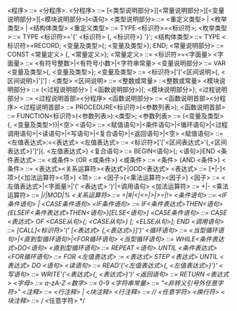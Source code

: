 <程序> ::= <分程序>.
<分程序> ::= [<类型说明部分>][<常量说明部分>][<变量说明部分>][<模块说明部分>]<语句>
<类型说明部分> ::= <重定义类型> | <枚举类型> | <结构体类型>
<重定义类型> ::= TYPE <标识符>=<标识符>;
<枚举类型> ::= TYPE <标识符>='{' <标识符> {, <标识符>} '}';
<结构体类型> ::= TYPE <标识符>=RECORD; <变量及类型>{; <变量及类型>}; END;
<常量说明部分> ::= CONST <常量定义> {, <常量定义>};
<常量定义> ::= <标识符>=<字面量>
<字面量> ::= <有符号整数>|<有符号小数>|<字符串常量>
<变量说明部分> ::= VAR <变量及类型>{, <变量及类型>};
<变量及类型> ::= <标识符>['['<区间说明>{, <区间说明>}']'] : <类型>
<区间说明> ::= <整数或常量> : <整数或常量>
<模块说明部分> ::= (<过程说明部分> | <函数说明部分>){; <模块说明部分>};
<过程说明部分> ::= <过程说明首部><分程序>
<函数说明部分> ::= <函数说明首部><分程序>
<过程说明首部> ::= PROCEDURE<标识符>(<参数列表>);
<函数说明首部> ::= FUNCTION<标识符>(<参数列表>):<类型>;
<参数列表> ::= (<变量及类型> {, <变量及类型>})|<空>
<语句> ::= <赋值语句>|<条件语句>|<循环语句>|<过程调用语句>|<读语句>|<写语句>|<复合语句>|<返回语句>|<空>
<赋值语句> ::= <左值表达式>:=<表达式>
<左值表达式> ::= <标识符>['['<区间表达式>'{,<区间表达式>}']']{. <左值表达式>}
<复合语句> ::= BEGIN<语句>{; <语句>}END
<条件表达式> ::= <或条件> {OR <或条件>}
<或条件> ::= <条件> {AND <条件>}
<条件> ::= <表达式><关系运算符><表达式>|ODD<表达式>
<表达式> ::= [+|-]<项>{<加法运算符><项>}
<项> ::= <因子>{<乘法运算符><因子>}
<因子> ::= <左值表达式>|<字面量>|'(' <表达式> ')'|<调用语句>
<加法运算符> ::= +|-
<乘法运算符> ::= *|/|MOD|%
<关系运算符> ::= =|#|<|<=|>|>=|!=
<条件语句> ::= <IF条件语句> | <CASE条件语句>
<IF条件语句> ::= IF<条件表达式>THEN<语句>{ELSEIF<条件表达式>THEN<语句>}[ELSE<语句>]
<CASE条件语句> ::= CASE <表达式> OF <CASE从句>{; <CASE从句>} [; <ELSE从句>]; END
<调用语句> ::= [CALL]<标识符>'(' [<表达式> {,<表达式>}]')'
<循环语句> ::= <当型循环语句>|<直到型循环语句>|<FOR循环语句>
<当型循环语句> ::= WHILE<条件表达式>DO<语句>
<直到型循环语句> ::= REPEAT <语句> UNTIL <条件表达式>
<FOR循环语句> ::= FOR <左值表达式> := <表达式> STEP <表达式> UNTIL <表达式> DO <语句>
<读语句> ::= READ'('<左值表达式>{, <左值表达式>}')'
<写语句> ::= WRITE'('<表达式>{, <表达式>}')'
<返回语句> ::= RETURN <表达式>
<字母> ::= a-zA-Z
<数字> ::= 0-9
<字符串常量> ::= "<非转义引号外任意字符>"
<注释> ::= <行注释> | <块注释>
<行注释> ::= // <任意字符> <换行符>
<块注释> ::= /* <任意字符> */
